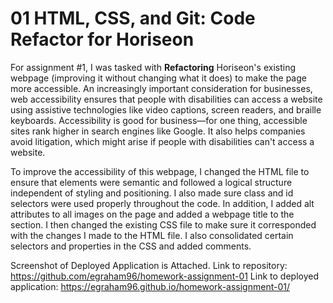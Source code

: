 # 01 HTML, CSS, and Git: Code Refactor for Horiseon 

For assignment #1, I was tasked with **Refactoring** Horiseon's existing webpage (improving it without changing what it does) to make the page more accessible. An increasingly important consideration for businesses, web accessibility ensures that people with disabilities can access a website using assistive technologies like video captions, screen readers, and braille keyboards. Accessibility is good for business—for one thing, accessible sites rank higher in search engines like Google. It also helps companies avoid litigation, which might arise if people with disabilities can't access a website. 

To improve the accessibility of this webpage, I changed the HTML file to ensure that elements were semantic and followed a logical structure independent of styling and positioning. I also made sure class and id selectors were used properly throughout the code. In addition, I added alt attributes to all images on the page and added a webpage title to the <head> section. I then changed the existing CSS file to make sure it corresponded with the changes I made to the HTML file. I also consolidated certain selectors and properties in the CSS and added comments. 

Screenshot of Deployed Application is Attached. Link to repository: https://github.com/egraham96/homework-assignment-01 Link to deployed application: https://egraham96.github.io/homework-assignment-01/

